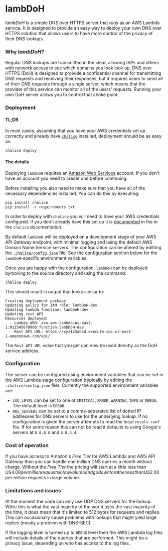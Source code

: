 # lambDoH

*lambDoH* is a simple DNS over HTTPS server that runs as an AWS Lambda service. It is designed to provide an easy way to deploy your own DNS over HTTPS solution that allows users to have more control of the privacy of their DNS lookups.

### Why *lambDoH*?

Regular DNS lookups are transmitted in the clear, allowing ISPs and others with network access to see which domains you look look up. DNS over HTTPS (DoH) is designed to proivide a confidential channel for transmitting DNS requests and receiving their responses, but it requires users to send all of their DNS requests through a single server, which means that the provider of this service can monitor all of the users' requests. Running your own DoH server allows you to control that choke point.

### Deployment

#### TL;DR

In most cases, assuming that you have your AWS credentials set up correctly and already have [`chalice`](https://chalice.readthedocs.io/en/latest/) installed, deployment should be as easy as:

```
chalice deploy
```

#### The details

Deploying `lambDoH` requires an [Amazon Web Services](https://aws.amazon.com) account. If you don't have an account you need to create one before continuing.

Before installing you also need to make sure that you have all of the necessary dependencies installed. You can do this by executing:

```
pip install chalice
pip install -r requirements.txt
```

In order to deploy with `chalice` you will need to have your AWS credentials configured. If you don't already have this set up it is [documented](https://chalice.readthedocs.io/en/latest/quickstart.html#credentials) in the in the `chalice` documentation.

By default `lambDoH` will be deployed on a development stage of your AWS API Gateway endpoint, with minimal logging and using the default AWS Domain Name Service servers. The configuration can be altered by editting the [`.chalice/config.json`](https://chalice.readthedocs.io/en/latest/topics/configfile.html) file. See the [configuration](#Configuration) section below for the `lambDoH`-specific environment variables.

Once you are happy with the configuration, `lambDoH` can be deployed bymoving to the source directory and using the command:
```
chalice deploy
```

This should result in output that looks similar to:
```
Creating deployment package.
Updating policy for IAM role: lambDoH-dev
Updating lambda function: lambDoH-dev
Updating rest API
Resources deployed:
  - Lambda ARN: arn:aws:lambda:us-east-1:012345678900:function:lambDoH-dev
  - Rest API URL: https://xyz123abcd.execute-api.us-east-1.amazonaws.com/api/
```

The `Rest API URL` value that you get can now be used directly as the DoH service address.

### Configuration

The server can be configured using environment variables that can be set in the AWS Lambda stage configuration (typically by editing the `.chalice/config.json` file). Currently the supported environment variables are:

* `LOG_LEVEL` can be set to one of `CRITICAL`, `ERROR`, `WARNING`, `INFO` or `DEBUG`. The default level is `ERROR`.
* `DNS_SERVERS` can be set to a comma-separated list of dotted IP addresses for DNS servers to use for the underlying lookup. If no configuration is given the server attempts to read the local `resolv.conf` file. If for some reason this can not be read it defaults to using Google's servers at `8.8.8.8` and `8.8.4.4`.

### Cost of operation

If you have access to Amazon's _Free Tier_ for AWS Lambda and AWS API Gateway then you can handle one million DNS queries a month without charge. Without the _Free Tier_ the pricing will start at a little less than US$4.00 per million requests in low volume and go down to rather less than US$2.00 per million requests in large volume.

### Limitations and issues

At the moment the code can only use UDP DNS servers for the lookup. While this is what the vast majority of the world uses the vast majority of the time, it does mean that it's limited to 512 bytes for requests and replies. This can occasionally cause problems with lookups that might yield large replies (mostly a problem with DNS-SEC).

If the logging level is turned up to `DEBUG` level then the AWS Lambda log files will include details of the queries that are performed. This might be a privacy issue, depending on who has access to the log files.
